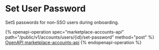 # Set User Password

SetS passwords for non-SSO users during onboarding.

{% openapi-operation spec="marketplace-accounts-api" path="/public/v1/accounts/users/{id}/set-password" method="post" %}
[OpenAPI marketplace-accounts-api](https://api.platform.softwareone.com/public/v1/accounts/openapi.json)
{% endopenapi-operation %}
